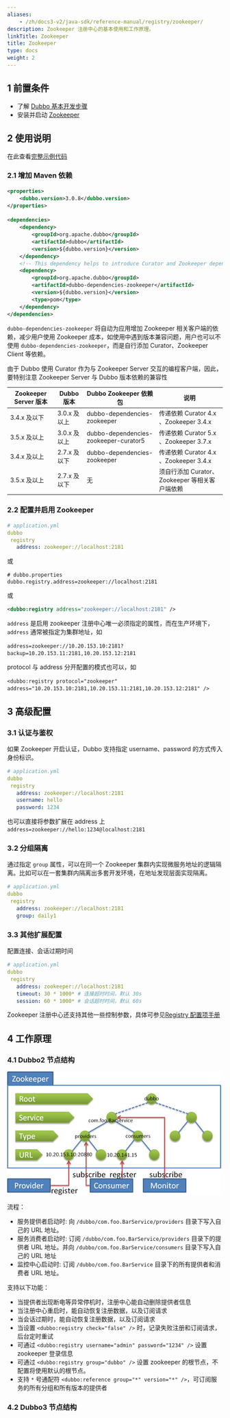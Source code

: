```yaml
---
aliases:
    - /zh/docs3-v2/java-sdk/reference-manual/registry/zookeeper/
description: Zookeeper 注册中心的基本使用和工作原理。
linkTitle: Zookeeper
title: Zookeeper
type: docs
weight: 2
---
```



## 1 前置条件
* 了解 [Dubbo 基本开发步骤](../../../quick-start/spring-boot/)
* 安装并启动 [Zookeeper](https://zookeeper.apache.org/)

## 2 使用说明
在此查看[完整示例代码](https://github.com/apache/dubbo-samples/tree/master/3-extensions/registry/dubbo-samples-zookeeper)

### 2.1 增加 Maven 依赖
```xml
<properties>
    <dubbo.version>3.0.8</dubbo.version>
</properties>

<dependencies>
    <dependency>
        <groupId>org.apache.dubbo</groupId>
        <artifactId>dubbo</artifactId>
        <version>${dubbo.version}</version>
    </dependency>
    <!-- This dependency helps to introduce Curator and Zookeeper dependencies that are necessary for Dubbo to work with zookeeper as transitive dependencies  -->
    <dependency>
        <groupId>org.apache.dubbo</groupId>
        <artifactId>dubbo-dependencies-zookeeper</artifactId>
        <version>${dubbo.version}</version>
        <type>pom</type>
    </dependency>
</dependencies>
```

`dubbo-dependencies-zookeeper` 将自动为应用增加 Zookeeper 相关客户端的依赖，减少用户使用 Zookeeper 成本，如使用中遇到版本兼容问题，用户也可以不使用 `dubbo-dependencies-zookeeper`，而是自行添加 Curator、Zookeeper Client 等依赖。

由于 Dubbo 使用 Curator 作为与 Zookeeper Server 交互的编程客户端，因此，要特别注意 Zookeeper Server 与 Dubbo 版本依赖的兼容性

|Zookeeper Server 版本|Dubbo 版本|Dubbo Zookeeper 依赖包|说明|
|-----|-----|-----|-----|
|3.4.x 及以下|3.0.x 及以上|dubbo-dependencies-zookeeper|传递依赖 Curator 4.x 、Zookeeper 3.4.x|
|3.5.x 及以上|3.0.x 及以上|dubbo-dependencies-zookeeper-curator5|传递依赖 Curator 5.x 、Zookeeper 3.7.x|
|3.4.x 及以上|2.7.x 及以下|dubbo-dependencies-zookeeper|传递依赖 Curator 4.x 、Zookeeper 3.4.x|
|3.5.x 及以上|2.7.x 及以下|无|须自行添加 Curator、Zookeeper 等相关客户端依赖|

### 2.2 配置并启用 Zookeeper
```yaml
# application.yml
dubbo
 registry
   address: zookeeper://localhost:2181
```
或
```properties
# dubbo.properties
dubbo.registry.address=zookeeper://localhost:2181
```
或
```xml
<dubbo:registry address="zookeeper://localhost:2181" />
```

`address` 是启用 zookeeper 注册中心唯一必须指定的属性，而在生产环境下，`address` 通常被指定为集群地址，如

`address=zookeeper://10.20.153.10:2181?backup=10.20.153.11:2181,10.20.153.12:2181`

protocol 与 address 分开配置的模式也可以，如

`<dubbo:registry protocol="zookeeper" address="10.20.153.10:2181,10.20.153.11:2181,10.20.153.12:2181" />`

## 3 高级配置
### 3.1 认证与鉴权

如果 Zookeeper 开启认证，Dubbo 支持指定 username、password 的方式传入身份标识。

```yaml
# application.yml
dubbo
 registry
   address: zookeeper://localhost:2181
   username: hello
   password: 1234
```

也可以直接将参数扩展在 address 上 `address=zookeeper://hello:1234@localhost:2181`

### 3.2 分组隔离
通过指定 `group` 属性，可以在同一个 Zookeeper 集群内实现微服务地址的逻辑隔离。比如可以在一套集群内隔离出多套开发环境，在地址发现层面实现隔离。

```yaml
# application.yml
dubbo
 registry
   address: zookeeper://localhost:2181
   group: daily1
```
### 3.3 其他扩展配置
配置连接、会话过期时间
```yaml
# application.yml
dubbo
 registry
   address: zookeeper://localhost:2181
   timeout: 30 * 1000* # 连接超时时间，默认 30s
   session: 60 * 1000* # 会话超时时间，默认 60s
```

Zookeeper 注册中心还支持其他一些控制参数，具体可参见[Registry 配置项手册](../../config/properties#registry)

## 4 工作原理
### 4.1 Dubbo2 节点结构

![/user-guide/images/zookeeper.jpg](/imgs/user/zookeeper.jpg)

流程：
* 服务提供者启动时:  向 `/dubbo/com.foo.BarService/providers` 目录下写入自己的 URL 地址。
* 服务消费者启动时: 订阅 `/dubbo/com.foo.BarService/providers` 目录下的提供者 URL 地址。并向 `/dubbo/com.foo.BarService/consumers` 目录下写入自己的 URL 地址
* 监控中心启动时:   订阅 `/dubbo/com.foo.BarService` 目录下的所有提供者和消费者 URL 地址。

支持以下功能：

* 当提供者出现断电等异常停机时，注册中心能自动删除提供者信息
* 当注册中心重启时，能自动恢复注册数据，以及订阅请求
* 当会话过期时，能自动恢复注册数据，以及订阅请求
* 当设置 `<dubbo:registry check="false" />` 时，记录失败注册和订阅请求，后台定时重试
* 可通过 `<dubbo:registry username="admin" password="1234" />` 设置 zookeeper 登录信息
* 可通过 `<dubbo:registry group="dubbo" />` 设置 zookeeper 的根节点，不配置将使用默认的根节点。
* 支持 `*` 号通配符 `<dubbo:reference group="*" version="*" />`，可订阅服务的所有分组和所有版本的提供者

### 4.2 Dubbo3 节点结构